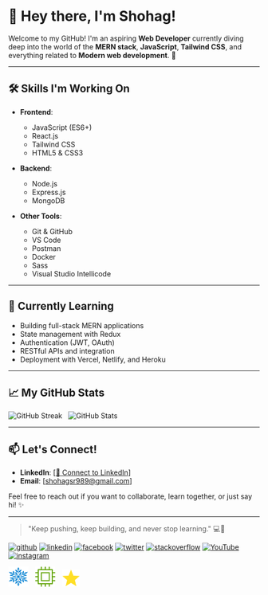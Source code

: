 # 👋 Hey there, I'm Shohag!

Welcome to my GitHub! I'm an aspiring **Web Developer** currently diving deep into the world of the **MERN stack**, **JavaScript**, **Tailwind CSS**, and everything related to **Modern web development**. 🚀

---

## 🛠️ Skills I'm Working On
- **Frontend**:  
  - JavaScript (ES6+)
  - React.js
  - Tailwind CSS
  - HTML5 & CSS3
  
- **Backend**:  
  - Node.js
  - Express.js
  - MongoDB

- **Other Tools**:  
  - Git & GitHub
  - VS Code
  - Postman
  - Docker
  - Sass
  - Visual Studio Intellicode

---

## 🌱 Currently Learning
- Building full-stack MERN applications
- State management with Redux
- Authentication (JWT, OAuth)
- RESTful APIs and integration
- Deployment with Vercel, Netlify, and Heroku

---

## 📈 My GitHub Stats

<p display="flex">
  <img src="https://github-readme-streak-stats.herokuapp.com/?user=shohag989&theme=dark&ring=73ffff&fire=73ffff&currStreakLabel=73ffff" alt="GitHub Streak" />
  &nbsp;
  <img src="https://github-readme-stats.vercel.app/api?username=shohag989&show_icons=true&theme=radical" alt="GitHub Stats" />
</p>

---

## 📫 Let's Connect!
- **LinkedIn**: [[🔗 Connect to LinkedIn](https://www.linkedin.com/in/shohag-sr989)]
- **Email**: [shohagsr989@gmail.com]

Feel free to reach out if you want to collaborate, learn together, or just say hi! ✨

---

> "Keep pushing, keep building, and never stop learning." 💻🚀



[<img src='https://cdn.jsdelivr.net/npm/simple-icons@3.0.1/icons/github.svg' alt='github' height='40'>](https://github.com/shohag989)  [<img src='https://cdn.jsdelivr.net/npm/simple-icons@3.0.1/icons/linkedin.svg' alt='linkedin' height='40'>](https://www.linkedin.com/in/shohag_sr989/)  [<img src='https://cdn.jsdelivr.net/npm/simple-icons@3.0.1/icons/facebook.svg' alt='facebook' height='40'>](https://www.facebook.com/shohag.sr989)  [<img src='https://cdn.jsdelivr.net/npm/simple-icons@3.0.1/icons/twitter.svg' alt='twitter' height='40'>](https://twitter.com/shohag_sr989)  [<img src='https://cdn.jsdelivr.net/npm/simple-icons@3.0.1/icons/stackoverflow.svg' alt='stackoverflow' height='40'>](https://stackoverflow.com/users/shohag_sr989)  [<img src='https://cdn.jsdelivr.net/npm/simple-icons@3.0.1/icons/youtube.svg' alt='YouTube' height='40'>](https://www.youtube.com/channel/https://www.youtube.com/@Shohag_sr989)  [<img src='https://cdn.jsdelivr.net/npm/simple-icons@3.0.1/icons/instagram.svg' alt='instagram' height='40'>](shohag_sr989)  

<a href='https://archiveprogram.github.com/'><img src='https://raw.githubusercontent.com/acervenky/animated-github-badges/master/assets/acbadge.gif' width='40' height='40'></a> <a href='https://docs.github.com/en/developers'><img src='https://raw.githubusercontent.com/acervenky/animated-github-badges/master/assets/devbadge.gif' width='40' height='40'></a> <a href='https://stars.github.com/'><img src='https://raw.githubusercontent.com/acervenky/animated-github-badges/master/assets/starbadge.gif' width='35' height='35'></a>


